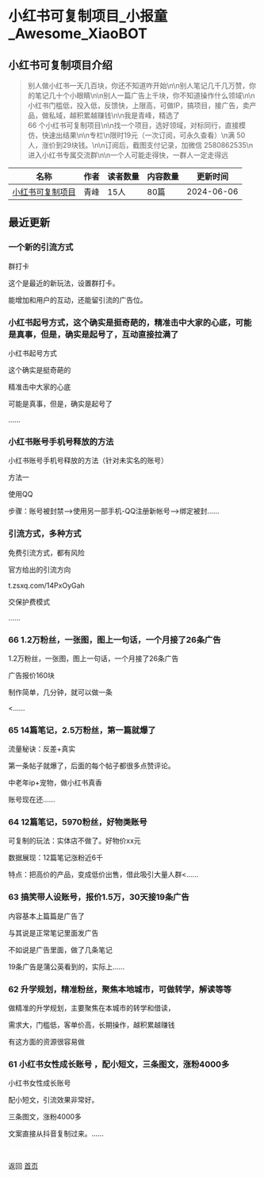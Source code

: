 # 小红书可复制项目_小报童_Awesome_XiaoBOT

## 小红书可复制项目介绍
> 别人做小红书一天几百块，你还不知道咋开始\n\n别人笔记几千几万赞，你的笔记几十个小眼睛\n\n别人一篇广告上千块，你不知道操作什么领域\n\n小红书门槛低，投入低，反馈快，上限高，可做IP，搞项目，接广告，卖产品，做私域，越积累越赚钱\n\n我是青峰，精选了  
66 个小红书可复制项目\n\n找一个项目，选好领域，对标同行，直接模仿，快速出结果\n\n专栏\n限时19元（一次订阅，可永久查看）\n满 50  
人，涨价到29块钱。\n\n订阅后，截图支付记录，加微信 2580862535\n进入小红书专属交流群\n\n一个人可能走得快，一群人一定走得远  
  


|名称|作者|读者数量|内容数量|更新时间|
|---|---|---|---|---|
|[小红书可复制项目](https://xiaobot.net/p/ChatGPTjuejin?refer=9c3f1c95-a052-465a-9902-f6d75080262a)|青峰|15人|80篇|2024-06-06|

## 最近更新
### 一个新的引流方式

群打卡

这个是最近的新玩法，设置群打卡。

能增加和用户的互动，还能留引流的广告位。

### 小红书起号方式，这个确实是挺奇葩的，精准击中大家的心底，可能是真事，但是，确实是起号了，互动直接拉满了

小红书起号方式

这个确实是挺奇葩的

精准击中大家的心底

可能是真事，但是，确实是起号了

......

### 小红书账号手机号释放的方法

小红书账号手机号释放的方法（针对未实名的账号）

方法一

使用QQ

步骤：账号被封禁-->使用另一部手机-QQ注册新帐号-->绑定被封......

### 引流方式，多种方式

免费引流方式，都有风险

官方给出的引流方向

t.zsxq.com/14PxOyGah

交保护费模式

......

### 66 1.2万粉丝，一张图，图上一句话，一个月接了26条广告

1.2万粉丝，一张图，图上一句话，一个月接了26条广告

广告报价160块

制作简单，几分钟，就可以做一条

<......

### 65 14篇笔记，2.5万粉丝，第一篇就爆了

流量秘诀：反差+真实

第一条帖子就爆了，后面的每个帖子都很多点赞评论。

中老年ip+宠物，做小红书真香

账号现在还......

### 64 12篇笔记，5970粉丝，好物类账号

可复制的玩法：实体店不做了。好物价xx元

数据展现：12篇笔记涨粉近6千

特点：把高价的产品，变成低价出售，借此吸引大量人群<......

### 63 搞笑带人设账号，报价1.5万，30天接19条广告

内容基本上篇篇是广告了

与其说是正常笔记里面发广告

不如说是广告里面，做了几条笔记

19条广告是蒲公英看到的，实际上......

### 62 升学规划，精准粉丝，聚焦本地城市，可做转学，解读等等

做精准的升学规划，主要聚焦在本城市的转学和借读，

需求大，门槛低，客单价高，长期操作，越积累越赚钱

有这方面的资源很容易做

### 61 小红书女性成长账号 ，配小短文，三条图文，涨粉4000多

小红书女性成长账号

配小短文，引流效果非常好。

三条图文，涨粉4000多

文案直接从抖音复制过来。......


<a href="https://github.com/Reno9527/awesome-xiaobot" style="color: white; text-decoration: none;">awesome-xiaobot</a>

返回 [首页](../README.md)
